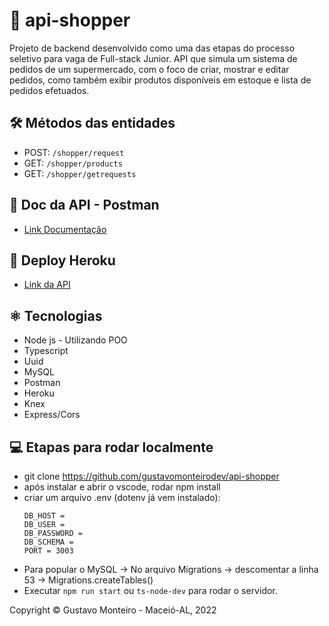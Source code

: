 # 🛒 api-shopper 

Projeto de backend desenvolvido como uma das etapas do processo seletivo para vaga de Full-stack Junior. API que simula um sistema de pedidos de um supermercado, com o foco de criar, mostrar e editar pedidos, como também exibir produtos disponíveis em estoque e lista de pedidos efetuados.

## 🛠 Métodos das entidades 
- POST: `/shopper/request` 
- GET: `/shopper/products` 
- GET: `/shopper/getrequests`

## 🧾 Doc da API - Postman 
- [Link Documentação](https://documenter.getpostman.com/view/21555811/2s8479ywdr)

## 🔗 Deploy Heroku 
- [Link da API](https://case-api-shopper.herokuapp.com)

## ⚛️ Tecnologias 
- Node js - Utilizando POO 
- Typescript
- Uuid
- MySQL
- Postman 
- Heroku
- Knex
- Express/Cors

## 💻 Etapas para rodar localmente
- git clone https://github.com/gustavomonteirodev/api-shopper
- após instalar e abrir o vscode, rodar npm install
- criar um arquivo .env (dotenv já vem instalado): 
   ```
   DB_HOST = 
   DB_USER = 
   DB_PASSWORD = 
   DB_SCHEMA =  
   PORT = 3003
   ```
- Para popular o MySQL -> No arquivo Migrations -> descomentar a linha 53 -> Migrations.createTables() 
- Executar `npm run start` ou `ts-node-dev` para rodar o servidor.

Copyright © Gustavo Monteiro - Maceió-AL, 2022
